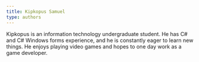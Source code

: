 ```yaml
---
title: Kipkopus Samuel
type: authors
---
```

Kipkopus is an information technology undergraduate student. He has C# and C# Windows forms experience, and he is constantly eager to learn new things. He enjoys playing video games and hopes to one day work as a game developer.